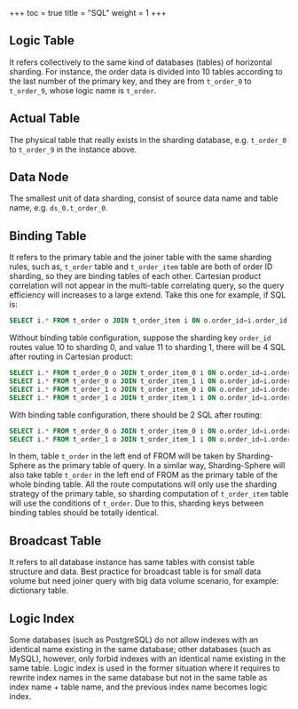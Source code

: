 +++
toc = true
title = "SQL"
weight = 1
+++

## Logic Table

It refers collectively to the same kind of databases (tables) of horizontal sharding. 
For instance, the order data is divided into 10 tables according to the last number of the primary key, and they are from `t_order_0` to `t_order_9`, whose logic name is `t_order`.

## Actual Table

The physical table that really exists in the sharding database, e.g. `t_order_0` to `t_order_9` in the instance above.

## Data Node

The smallest unit of data sharding, consist of source data name and table name, e.g. `ds_0.t_order_0`.

## Binding Table

It refers to the primary table and the joiner table with the same sharding rules, 
such as, `t_order` table and `t_order_item` table are both of order ID sharding, so they are binding tables of each other. 
Cartesian product correlation will not appear in the multi-table correlating query, so the query efficiency will increases to a large extend. Take this one for example, if SQL is:

```sql
SELECT i.* FROM t_order o JOIN t_order_item i ON o.order_id=i.order_id WHERE o.order_id in (10, 11);
```

Without binding table configuration, suppose the sharding key `order_id` routes value 10 to sharding 0, and value 11 to sharding 1, there will be 4 SQL after routing in Cartesian product:

```sql
SELECT i.* FROM t_order_0 o JOIN t_order_item_0 i ON o.order_id=i.order_id WHERE o.order_id in (10, 11);
SELECT i.* FROM t_order_0 o JOIN t_order_item_1 i ON o.order_id=i.order_id WHERE o.order_id in (10, 11);
SELECT i.* FROM t_order_1 o JOIN t_order_item_0 i ON o.order_id=i.order_id WHERE o.order_id in (10, 11);
SELECT i.* FROM t_order_1 o JOIN t_order_item_1 i ON o.order_id=i.order_id WHERE o.order_id in (10, 11);
```

With binding table configuration, there should be 2 SQL after routing:

```sql
SELECT i.* FROM t_order_0 o JOIN t_order_item_0 i ON o.order_id=i.order_id WHERE o.order_id in (10, 11);
SELECT i.* FROM t_order_1 o JOIN t_order_item_1 i ON o.order_id=i.order_id WHERE o.order_id in (10, 11);
```

In them, table `t_order` in the left end of FROM will be taken by Sharding-Sphere as the primary table of query. 
In a similar way, Sharding-Sphere will also take table `t_order` in the left end of FROM as the primary table of the whole binding table. 
All the route computations will only use the sharding strategy of the primary table, so sharding computation of `t_order_item` table will use the conditions of `t_order`. 
Due to this, sharding keys between binding tables should be totally identical.

## Broadcast Table

It refers to all database instance has same tables with consist table structure and data. 
Best practice for broadcast table is for small data volume but need joiner query with big data volume scenario, for example: dictionary table.

## Logic Index

Some databases (such as PostgreSQL) do not allow indexes with an identical name existing in the same database; 
other databases (such as MySQL), however, only forbid indexes with an identical name existing in the same table. 
Logic index is used in the former situation where it requires to rewrite index names in the same database but not in the same table as index name + table name, 
and the previous index name becomes logic index. 
